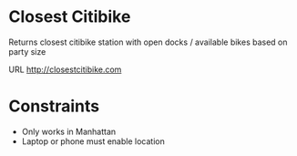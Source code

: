 # Closest Citibike
Returns closest citibike station with open docks / available bikes based on party size

URL http://closestcitibike.com

# Constraints
 * Only works in Manhattan
 * Laptop or phone must enable location
